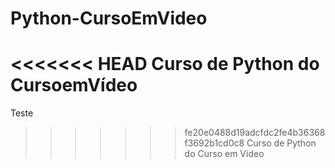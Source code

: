 # Python-CursoEmVideo
<<<<<<< HEAD
 Curso de Python do CursoemVídeo
=======
  Teste

>>>>>>> fe20e0488d19adcfdc2fe4b36368f3692b1cd0c8
Curso de Python do Curso em Vídeo
